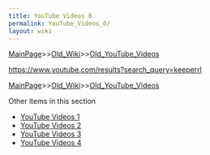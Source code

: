 ```yaml
---
title: YouTube Videos 0
permalink: YouTube_Videos_0/
layout: wiki
---
```


[MainPage](/keeperrl_wiki/ "wikilink")>>[Old_Wiki](/keeperrl_wiki/Old_Wiki "wikilink")>>[Old_YouTube_Videos](/keeperrl_wiki/Old_YouTube_Videos "wikilink")

https://www.youtube.com/results?search_query=keeperrl

[MainPage](/keeperrl_wiki/ "wikilink")>>[Old_Wiki](/keeperrl_wiki/Old_Wiki "wikilink")>>[Old_YouTube_Videos](/keeperrl_wiki/Old_YouTube_Videos "wikilink")

Other items in this section
-    [YouTube Videos 1](/keeperrl_wiki/YouTube_Videos_1 "wikilink")
-    [YouTube Videos 2](/keeperrl_wiki/YouTube_Videos_2 "wikilink")
-    [YouTube Videos 3](/keeperrl_wiki/YouTube_Videos_3 "wikilink")
-    [YouTube Videos 4](/keeperrl_wiki/YouTube_Videos_4 "wikilink")
